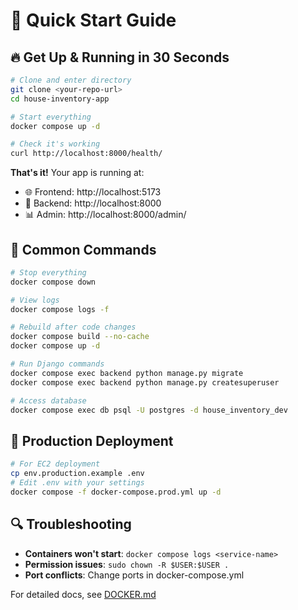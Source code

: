 # 🚀 Quick Start Guide

## 🔥 Get Up & Running in 30 Seconds

```bash
# Clone and enter directory
git clone <your-repo-url>
cd house-inventory-app

# Start everything
docker compose up -d

# Check it's working
curl http://localhost:8000/health/
```

**That's it!** Your app is running at:
- 🌐 Frontend: http://localhost:5173  
- 🐍 Backend: http://localhost:8000
- 📊 Admin: http://localhost:8000/admin/

## 🔧 Common Commands

```bash
# Stop everything
docker compose down

# View logs
docker compose logs -f

# Rebuild after code changes
docker compose build --no-cache
docker compose up -d

# Run Django commands
docker compose exec backend python manage.py migrate
docker compose exec backend python manage.py createsuperuser

# Access database
docker compose exec db psql -U postgres -d house_inventory_dev
```

## 🚀 Production Deployment

```bash
# For EC2 deployment
cp env.production.example .env
# Edit .env with your settings
docker compose -f docker-compose.prod.yml up -d
```

## 🔍 Troubleshooting

- **Containers won't start**: `docker compose logs <service-name>`
- **Permission issues**: `sudo chown -R $USER:$USER .`
- **Port conflicts**: Change ports in docker-compose.yml

For detailed docs, see [DOCKER.md](./DOCKER.md)